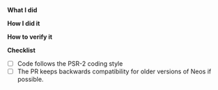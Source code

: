<!--
Thanks for your contribution, we appreciate it!

Please give some information about what you did and what versions of Neos the Pull Request is for.

If possible, try to keep backwards compatibility. So if you add support for a new version of Neos in the composer.json,
still keep the old version in it, if the package still works with the old version of Neos.

For example
  "neos/neos": "^4.0 || ^5.0"
instead of just
  "neos/neos": "^5.0"

Thanks for your contribution!
-->

**What I did**

**How I did it**

**How to verify it**

**Checklist**

- [ ] Code follows the PSR-2 coding style
- [ ] The PR keeps backwards compatibility for older versions of Neos if possible.
